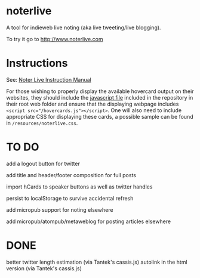 noterlive
=========

A tool for indieweb live noting (aka live tweeting/live blogging).

To try it go to http://www.noterlive.com

# Instructions #
See: [Noter Live Instruction Manual](https://github.com/kevinmarks/noterlive/wiki/Noter-Live-Instruction-Manual)

For those wishing to properly display the available hovercard output on their websites, they should include the [javascript file](https://github.com/kevinmarks/noterlive/blob/master/web/hovercards.js) included in the repository in their root web folder and ensure that the displaying webpage includes `<script src="/hovercards.js"></script>`. One will also need to include appropriate CSS for displaying these cards, a possible sample can be found in `/resources/noterlive.css`.


TO DO
=====
add a logout button for twitter

add title and header/footer composition for full posts

import hCards to speaker buttons as well as twitter handles

persist to localStorage to survive accidental refresh

add micropub support for noting elsewhere

add micropub/atompub/metaweblog for posting articles elsewhere

DONE
====
better twitter length estimation (via Tantek's cassis.js)
autolink in the html version (via Tantek's cassis.js)
